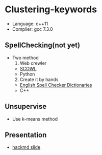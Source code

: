 # Clustering-keywords
- Language: c++11
- Compiler: gcc 7.3.0
## SpellChecking(not yet)
- Two method
  1. Web crewler
    - [SCOWL](http://app.aspell.net/lookup)
    - Python
  2. Create it by hands
    - [English Spell Checker Dictionaries](http://wordlist.aspell.net/dicts/)
    - C++
## Unsupervise
- Use k-means method
## Presentation
- [hackmd slide](https://hackmd.io/qzljAd2zTE6Y2AvAzncG9g#)
